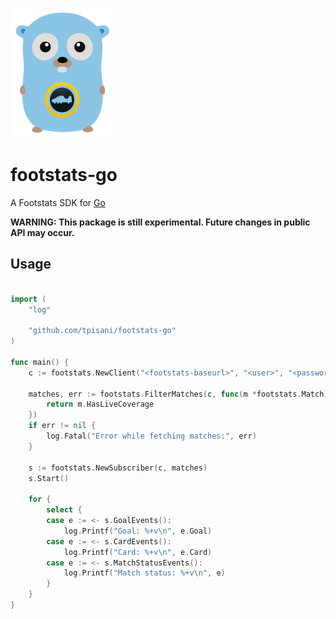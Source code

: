 ![Footstats Gopher](footstats-gopher.png)

# footstats-go

A Footstats SDK for [Go](https://golang.org/)

**WARNING: This package is still experimental. Future changes in public API may occur.**


## Usage

```go

import (
	"log"

	"github.com/tpisani/footstats-go"
)

func main() {
	c := footstats.NewClient("<footstats-baseurl>", "<user>", "<password>")

	matches, err := footstats.FilterMatches(c, func(m *footstats.Match) bool {
		return m.HasLiveCoverage
	})
	if err != nil {
		log.Fatal("Error while fetching matches:", err)
	}

	s := footstats.NewSubscriber(c, matches)
	s.Start()

	for {
		select {
		case e := <- s.GoalEvents():
			log.Printf("Goal: %+v\n", e.Goal)
		case e := <- s.CardEvents():
			log.Printf("Card: %+v\n", e.Card)
		case e := <- s.MatchStatusEvents():
			log.Printf("Match status: %+v\n", e)
		}
	}
}

```
